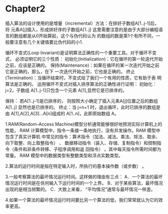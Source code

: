 ﻿# Chapter2

插入算法的设计使用的是增量（incremental）方法：在排好子数组A[1..j-1]后，将
元素A[j]插入，形成排好序的子数组A[1..j]
这里需要注意的是由于大部分编程语言的数组都是从0开始算起，这个与伪代码认为
的数组的数是第1个有所不同，一般要注意有几个关键值要比伪代码的小1.

循环不变式(Loop Invariant)是证明算法正确性的一个重要工具。对于循环不变式，
必须证明它的三个性质：
初始化(Initialization)：它在循环的第一轮迭代开始之前，应该是正确的。
保持(Maintenance)：如果在循环的某一次迭代开始之前它是正确的，那么，在下
一次迭代开始之前，它也是正确的。
终止(Termination)：当循环结束时，不变式给了我们一个有用的性质，它有助于表
明算法是正确的。
运用循环不变式对插入排序算法的正确性进行证明：
初始化：j=2，子数组 A[1..j-1]只包含一个元素 A[1],显然它是已排序的。

保持： 若A[1..j-1]是已排序的， 则按照大小确定了插入元素A[j]位置之后的数组A[1..j]
显然也是已排序的。
终止：当 j=n+1 时，退出循环，此时已排序的数组是由 A[1],A[2],A[3]…A[n]组成的
A[1..n]，此即原始数组 A。


1.RAM(Random-Access Machine)模型分析通常能够很好地预测实际计算机上的性能，
RAM 计算模型中，指令一条接一条地执行，没有并发操作。RAM 模型中包含了真实计算机
中常见的指令：算术指令（加法、减法、乘法、除法、取余、向下取整、向上取整指令） 、
数据移动指令（装入、存储、复制指令）和控制指令（条件和非条件转移、子程序调用和返
回指令） 。其中每天指令所需时间都为常量。
RAM 模型中的数据类型有整数类型和浮点实数类型。

2.算法的运行时间是指在特定输入时，所执行的基本操作数（或步数） 。

3.一般考察算法的最坏情况运行时间。这样做的理由有三点：
A．一个算法的最坏情况运行时间是在仸何输入下运行时间的一个上界。
B．对于某些算法，最坏情况出现的是相当频繁的。
C．大致上来看， “平均情况“通常与最坏情况一样差。

4.如果一个算法的最坏情况运行时间要比另一个算法的低，我们常常就认为它的效率更高。


